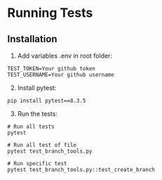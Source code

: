 # Running Tests

## Installation

1. Add variables .env in root folder:

```
TEST_TOKEN=Your github token
TEST_USERNAME=Your github username
```

2. Install pytest:

```
pip install pytest==8.3.5
```

3. Run the tests:

```
# Run all tests
pytest

# Run all test of file
pytest test_branch_tools.py

# Run specific test
pytest test_branch_tools.py::test_create_branch
```
